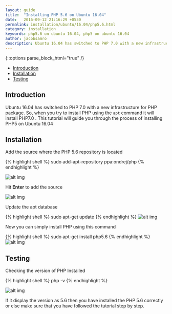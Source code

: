 ```yaml
---
layout: guide
title:  "Installing PHP 5.6 on Ubuntu 16.04"
date:   2016-09-12 21:16:29 +0530
permalink: installation/ubuntu/16.04/php5.6.html
category: installation
keywords: php5.6 on ubuntu 16.04, php5 on ubuntu 16.04
author: jacobsamro
description: Ubuntu 16.04 has switched to PHP 7.0 with a new infrastructure for PHP package. his tutorial will guide you through the process of installing PHP5 on Ubuntu 16.04
---
```


{::options parse_block_html="true" /}

* [Introduction](#introduction)
* [Installation](#installation)
* [Testing](#testing)

<section class="wrapper">

## Introduction

Ubuntu 16.04 has switched to PHP 7.0 with a new infrastructure for PHP package. So, when you try to install PHP using the `apt` command it will install PHP7.0 . This tutorial will guide you through the process of installing PHP5 on Ubuntu 16.04

## Installation

Add the source where the PHP 5.6 repository is located

{% highlight shell %}
sudo add-apt-repository ppa:ondrej/php
{% endhighlight %}

![alt img](//static.aroliant.net/images/compile.work/ubuntu-16.04-apache2-with-php5.6/01.jpg)

Hit **Enter** to add the source

![alt img](//static.aroliant.net/images/compile.work/ubuntu-16.04-apache2-with-php5.6/02.jpg)

Update the apt database

{% highlight shell %}
sudo apt-get update
{% endhighlight %}
![alt img](//static.aroliant.net/images/compile.work/ubuntu-16.04-apache2-with-php5.6/03.jpg)

Now you can simply install PHP using this command

{% highlight shell %}
sudo apt-get install php5.6
{% endhighlight %}
![alt img](//static.aroliant.net/images/compile.work/ubuntu-16.04-apache2-with-php5.6/04.jpg)

## Testing

Checking the version of PHP Installed

{% highlight shell %}
php -v
{% endhighlight %}

![alt img](//static.aroliant.net/images/compile.work/ubuntu-16.04-apache2-with-php5.6/05.jpg)

If it display the version as 5.6 then you have installed the PHP 5.6 correctly or else make sure that you have followed the tutorial step by step.

</section>